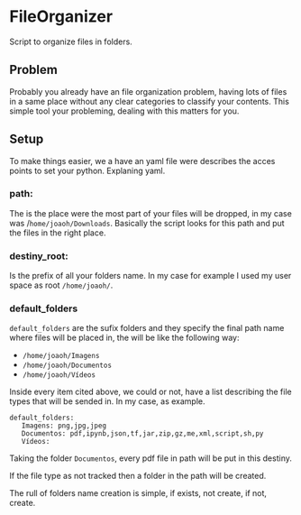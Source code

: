 # FileOrganizer
Script to organize files in folders.

## Problem
Probably you already have an file organization problem, having lots of files in a same place without any clear categories to classify your contents. This simple tool your probleming, dealing with this matters for you.

## Setup
To make things easier, we a have an yaml file were describes the acces points to set your python. Explaning yaml.

### path:
The is the place were the most part of your files will be dropped, in my case was /`home/joaoh/Downloads`. Basically the script looks for this path and put the files in the right place.

### destiny_root:
Is the prefix of all your folders name. In my case for example I used my user space as root `/home/joaoh/`. 

### default_folders
`default_folders`  are the sufix folders and they specify the final path name where files will be placed in, the will be like the following way:

 - `/home/joaoh/Imagens`
 - `/home/joaoh/Documentos`
 - `/home/joaoh/Vídeos`

 Inside every item cited above, we could or not, have a list describing the file types that will be sended in. In my case, as example.
 ```
default_folders:
    Imagens: png,jpg,jpeg
    Documentos: pdf,ipynb,json,tf,jar,zip,gz,me,xml,script,sh,py
    Vídeos:
 ```
Taking the folder `Documentos`, every pdf file in path will be put in this destiny.

 If the file type as not tracked  then a folder in the path will be created.

 The rull of folders name creation is simple, if exists, not create, if not, create.